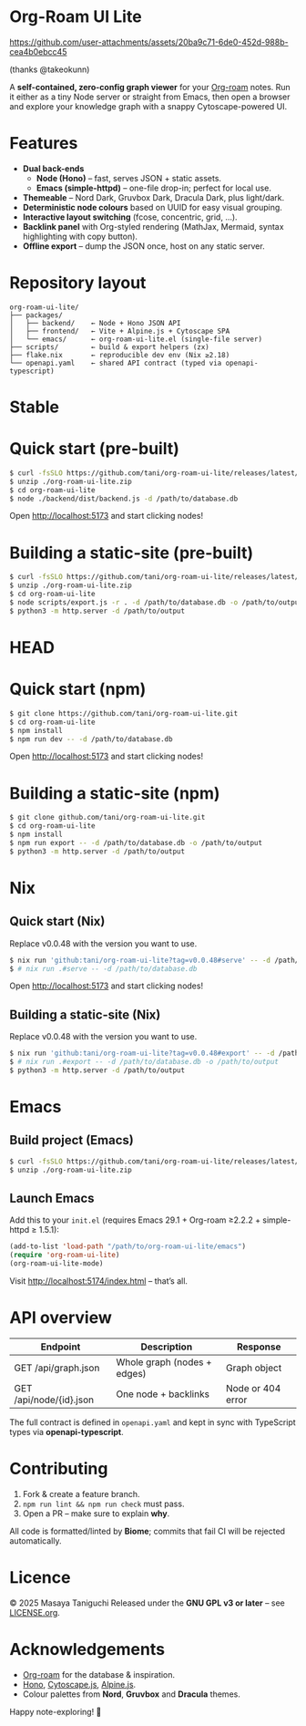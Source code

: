 # Org-Roam UI Lite


https://github.com/user-attachments/assets/20ba9c71-6de0-452d-988b-cea4b0ebcc45


(thanks @takeokunn)

A **self-contained, zero-config graph viewer** for your
[Org-roam](https://www.orgroam.com) notes. Run it either as a tiny Node
server or straight from Emacs, then open a browser and explore your
knowledge graph with a snappy Cytoscape-powered UI.

# Features

- **Dual back-ends**
  - **Node (Hono)** – fast, serves JSON + static assets.
  - **Emacs (simple-httpd)** – one-file drop-in; perfect for local use.
- **Themeable** – Nord Dark, Gruvbox Dark, Dracula Dark, plus
  light/dark.
- **Deterministic node colours** based on UUID for easy visual grouping.
- **Interactive layout switching** (fcose, concentric, grid, …).
- **Backlink panel** with Org-styled rendering (MathJax, Mermaid, syntax
  highlighting with copy button).
- **Offline export** – dump the JSON once, host on any static server.

# Repository layout

    org-roam-ui-lite/
    ├── packages/
    │   ├── backend/    ← Node + Hono JSON API
    │   ├── frontend/   ← Vite + Alpine.js + Cytoscape SPA
    │   └── emacs/      ← org-roam-ui-lite.el (single-file server)
    ├── scripts/        ← build & export helpers (zx)
    ├── flake.nix       ← reproducible dev env (Nix ≥2.18)
    └── openapi.yaml    ← shared API contract (typed via openapi-typescript)

# Stable

# Quick start (pre-built)

``` bash
$ curl -fsSLO https://github.com/tani/org-roam-ui-lite/releases/latest/download/org-roam-ui-lite.zip
$ unzip ./org-roam-ui-lite.zip
$ cd org-roam-ui-lite
$ node ./backend/dist/backend.js -d /path/to/database.db
```

Open [<http://localhost:5173>](http://localhost:5173) and start clicking
nodes!

# Building a static-site (pre-built)

``` bash
$ curl -fsSLO https://github.com/tani/org-roam-ui-lite/releases/latest/download/org-roam-ui-lite.zip
$ unzip ./org-roam-ui-lite.zip
$ cd org-roam-ui-lite
$ node scripts/export.js -r . -d /path/to/database.db -o /path/to/output
$ python3 -m http.server -d /path/to/output
```

# HEAD

# Quick start (npm)

``` bash
$ git clone https://github.com/tani/org-roam-ui-lite.git
$ cd org-roam-ui-lite
$ npm install
$ npm run dev -- -d /path/to/database.db
```

Open [<http://localhost:5173>](http://localhost:5173) and start clicking
nodes!

# Building a static-site (npm)

``` bash
$ git clone github.com/tani/org-roam-ui-lite.git
$ cd org-roam-ui-lite
$ npm install
$ npm run export -- -d /path/to/database.db -o /path/to/output
$ python3 -m http.server -d /path/to/output
```

# Nix

## Quick start (Nix)

Replace v0.0.48 with the version you want to use.

``` bash
$ nix run 'github:tani/org-roam-ui-lite?tag=v0.0.48#serve' -- -d /path/to/database.db
$ # nix run .#serve -- -d /path/to/database.db
```

Open [<http://localhost:5173>](http://localhost:5173) and start clicking
nodes!

## Building a static-site (Nix)

Replace v0.0.48 with the version you want to use.

``` bash
$ nix run 'github:tani/org-roam-ui-lite?tag=v0.0.48#export' -- -d /path/to/database.db -o /path/to/output
$ # nix run .#export -- -d /path/to/database.db -o /path/to/output
$ python3 -m http.server -d /path/to/output
```

# Emacs

## Build project (Emacs)

``` bash
$ curl -fsSLO https://github.com/tani/org-roam-ui-lite/releases/latest/download/org-roam-ui-lite.zip
$ unzip ./org-roam-ui-lite.zip
```

## Launch Emacs

Add this to your `init.el` (requires Emacs 29.1 + Org-roam ≥2.2.2 +
simple-httpd ≥ 1.5.1):

``` commonlisp
(add-to-list 'load-path "/path/to/org-roam-ui-lite/emacs")
(require 'org-roam-ui-lite)
(org-roam-ui-lite-mode)
```

Visit <http://localhost:5174/index.html> – that’s all.

# API overview

| Endpoint                | Description                 | Response          |
|-------------------------|-----------------------------|-------------------|
| GET /api/graph.json     | Whole graph (nodes + edges) | Graph object      |
| GET /api/node/{id}.json | One node + backlinks        | Node or 404 error |

The full contract is defined in `openapi.yaml` and kept in sync with
TypeScript types via **openapi-typescript**.

# Contributing

1.  Fork & create a feature branch.
2.  `npm run lint && npm run check` must pass.
3.  Open a PR – make sure to explain **why**.

All code is formatted/linted by **Biome**; commits that fail CI will be
rejected automatically.

# Licence

© 2025 Masaya Taniguchi Released under the **GNU GPL v3 or later** – see
[LICENSE.org](LICENSE.org).

# Acknowledgements

- [Org-roam](https://github.com/org-roam/org-roam) for the database &
  inspiration.
- [Hono](https://hono.dev), [Cytoscape.js](https://js.cytoscape.org),
  [Alpine.js](https://alpinejs.dev).
- Colour palettes from **Nord**, **Gruvbox** and **Dracula** themes.

Happy note-exploring! 🎈

